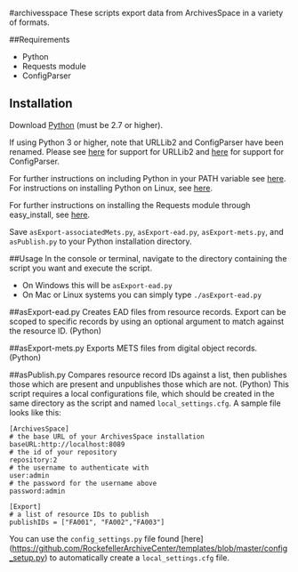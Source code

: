 #archivesspace
These scripts export data from ArchivesSpace in a variety of formats.

##Requirements
*   Python
*   Requests module
*   ConfigParser

## Installation

Download [Python](https://www.python.org/downloads/) (must be 2.7 or higher).

If using Python 3 or higher, note that URLLib2 and ConfigParser have been renamed. Please see [here](http://stackoverflow.com/questions/16597865/is-there-a-library-for-urllib2-for-python-which-we-can-download) for support for URLLib2 and [here](http://stackoverflow.com/questions/14087598/python-3-3-importerror-no-module-named-configparser) for support for ConfigParser. 

For further instructions on including Python in your PATH variable see [here](https://docs.python.org/2/using/windows.html).
For instructions on installing Python on Linux, see [here](http://docs.python-guide.org/en/latest/starting/install/linux/).

For further instructions on installing the Requests module through easy_install, see [here](http://stackoverflow.com/questions/17309288/importerror-no-module-named-requests).

Save `asExport-associatedMets.py`, `asExport-ead.py`, `asExport-mets.py`, and `asPublish.py` to your Python installation directory.

##Usage
In the console or terminal, navigate to the directory containing the script you want and execute the script.
*   On Windows this will be `asExport-ead.py`
*   On Mac or Linux systems you can simply type `./asExport-ead.py`

##asExport-ead.py
Creates EAD files from resource records. Export can be scoped to specific records by using an optional argument to match against the resource ID. (Python)

##asExport-mets.py
Exports METS files from digital object records. (Python)

##asPublish.py
Compares resource record IDs against a list, then publishes those which are present and unpublishes those which are not. (Python)
This script requires a local configurations file, which should be created in the same directory as the script and named `local_settings.cfg`. A sample file looks like this:

    [ArchivesSpace]
    # the base URL of your ArchivesSpace installation
    baseURL:http://localhost:8089
    # the id of your repository
    repository:2
    # the username to authenticate with
    user:admin
    # the password for the username above
    password:admin

    [Export]
    # a list of resource IDs to publish
    publishIDs = ["FA001", "FA002","FA003"]

You can use the `config_settings.py` file found [here] (https://github.com/RockefellerArchiveCenter/templates/blob/master/config_setup.py) to automatically create a `local_settings.cfg` file.

